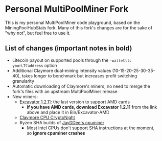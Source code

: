 # Personal MultiPoolMiner Fork

This is my personal MultiPoolMiner code playground, based on the MiningPoolHubStats fork. Many of this fork's changes are for the sake of "why not", but feel free to use it.

## List of changes (important notes in bold)

* Litecoin payout on supported pools through the `-walletltc yourLTCaddress` option
* Additional Claymore dual-mining intensity values (10-15-20-25-30-35-40), takes longer to benchmark but increases profit switching granularity
* Automatic downloading of Claymore's miners, no need to merge the fork's files with an upstream MultiPoolMiner release
* New miners:
  * [Excavator 1.2.11](https://github.com/nicehash/excavator/releases/tag/v1.2.11a): the last version to support AMD cards
    * **If you have AMD cards, download Excavator 1.2.11** from the link above and place it in Bin/Excavator-AMD
  * [Claymore CPU CryptoNight](https://bitcointalk.org/index.php?topic=647251.0)
  * Ryzen SHA builds of [JayDDee's cpuminer](https://github.com/JayDDee/cpuminer-opt)
    * Most Intel CPUs don't support SHA instructions at the moment, so **ignore cpuminer crashes**
